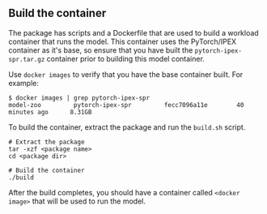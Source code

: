 ## Build the container

The <model name> <mode> package has scripts and a Dockerfile that are
used to build a workload container that runs the model. This container
uses the PyTorch/IPEX container as it's base, so ensure that you have built
the `pytorch-ipex-spr.tar.gz` container prior to building this model container.

Use `docker images` to verify that you have the base container built. For example:
```
$ docker images | grep pytorch-ipex-spr
model-zoo         pytorch-ipex-spr         fecc7096a11e        40 minutes ago      8.31GB
```

To build the <model name> <mode> container, extract the package and
run the `build.sh` script.
```
# Extract the package
tar -xzf <package name>
cd <package dir>

# Build the container
./build
```

After the build completes, you should have a container called
`<docker image>` that will be used to run the model.
